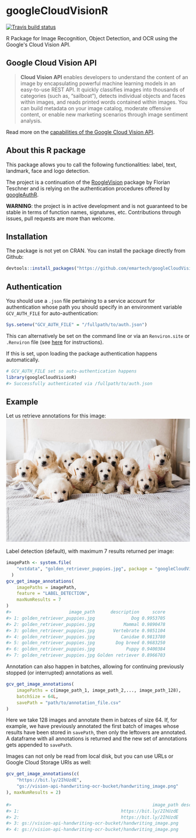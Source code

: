 # googleCloudVisionR
[![Travis build status](https://travis-ci.org/emartech/googleCloudVisionR.svg?branch=master)](https://travis-ci.org/emartech/googleCloudVisionR)

R Package for Image Recognition, Object Detection, and OCR using the Google's Cloud Vision API.

## Google Cloud Vision API

> **Cloud Vision API** enables developers to understand the content of an image by encapsulating powerful machine learning models in an easy-to-use REST API. It quickly classifies images into thousands of categories (such as, “sailboat”), detects individual objects and faces within images, and reads printed words contained within images. You can build metadata on your image catalog, moderate offensive content, or enable new marketing scenarios through image sentiment analysis.

Read more on the [capabilities of the Google Cloud Vision API](https://cloud.google.com/vision/).

## About this R package

This package allows you to call the following functionalities: label, text, landmark, face and logo detection.

The project is a continuation of the [RoogleVision](https://github.com/cloudyr/RoogleVision) package
by Florian Teschner and is relying on the authentication procedures offered by
[googleAuthR](https://cran.r-project.org/web/packages/googleAuthR/index.html).

**WARNING**: the project is in active development and is not guaranteed to be stable in terms of
function names, signatures, etc. Contributions through issues, pull requests are more than
welcome.


## Installation

The package is not yet on CRAN. You can install the package directly from Github:
``` r
devtools::install_packages("https://github.com/emartech/googleCloudVisionR")
```

## Authentication

You should use a `.json` file pertaining to a service account for authentication
whose path you should specify in an environment variable `GCV_AUTH_FILE`
for auto-authentication:

```r
Sys.setenv("GCV_AUTH_FILE" = "/fullpath/to/auth.json")
```

This can alternatively be set on the command line or via an `Renviron.site` or
`.Renviron` file (see [here](https://cran.r-project.org/web/packages/httr/vignettes/api-packages.html) for instructions).

If this is set, upon loading the package authentication happens
automatically.

```r
# GCV_AUTH_FILE set so auto-authentication happens
library(googleCloudVisionR)
#> Successfully authenticated via /fullpath/to/auth.json
```

## Example

Let us retrieve annotations for this image:
![](inst/extdata/golden_retriever_puppies.jpg)

Label detection (default), with maximum 7 results returned per image:

```r
imagePath <- system.file(
    "extdata", "golden_retriever_puppies.jpg", package = "googleCloudVisionR"
  )
gcv_get_image_annotations(
    imagePaths = imagePath,
    feature = "LABEL_DETECTION",
    maxNumResults = 7
)
#>                      image_path      description     score
#> 1: golden_retriever_puppies.jpg              Dog 0.9953705
#> 2: golden_retriever_puppies.jpg           Mammal 0.9890478
#> 3: golden_retriever_puppies.jpg       Vertebrate 0.9851104
#> 4: golden_retriever_puppies.jpg          Canidae 0.9813780
#> 5: golden_retriever_puppies.jpg        Dog breed 0.9683250
#> 6: golden_retriever_puppies.jpg            Puppy 0.9400384
#> 7: golden_retriever_puppies.jpg Golden retriever 0.8966703
```

Annotation can also happen in batches, allowing for continuing previously
stopped (or interrupted) annotations as well.

```r
gcv_get_image_annotations(
    imagePaths = c(image_path_1, image_path_2,..., image_path_128),
    batchSize = 64L,
    savePath = "path/to/annotation_file.csv"
)
```
Here we take 128 images and annotate them in batces of size 64.
If, for example, we have previously annotated the first batch of images
whose results have been stored in `savePath`, then only the leftovers
are annotated. A dataframe with all annotations is returned and the
new set of annotations gets appended to `savePath`.

Images can not only be read from local disk, but you can use URLs or Google Cloud Storage URIs as well:
```r
gcv_get_image_annotations(c(
    "https://bit.ly/2IhUzdE",
    "gs://vision-api-handwriting-ocr-bucket/handwriting_image.png"
), maxNumResults = 2)

#>                                                      image_path description     score
#> 1:                                       https://bit.ly/2IhUzdE         Dog 0.9953705
#> 2:                                       https://bit.ly/2IhUzdE      Mammal 0.9890478
#> 3: gs://vision-api-handwriting-ocr-bucket/handwriting_image.png        Text 0.9540842
#> 4: gs://vision-api-handwriting-ocr-bucket/handwriting_image.png        Line 0.9027576
```
